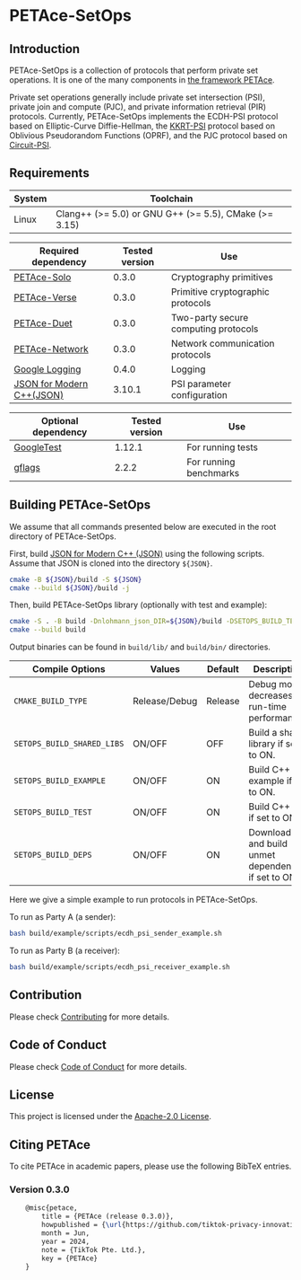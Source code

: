 # PETAce-SetOps

## Introduction

PETAce-SetOps is a collection of protocols that perform private set operations.
It is one of the many components in [the framework PETAce](https://github.com/tiktok-privacy-innovation/PETAce).

Private set operations generally include private set intersection (PSI), private join and compute (PJC), and private information retrieval (PIR) protocols.
Currently, PETAce-SetOps implements the ECDH-PSI protocol based on Elliptic-Curve Diffie-Hellman, the [KKRT-PSI](https://dl.acm.org/doi/abs/10.1145/2976749.2978381) protocol based on Oblivious Pseudorandom Functions (OPRF), and the PJC protocol based on [Circuit-PSI](https://www.researchgate.net/publication/356421123_Circuit-PSI_With_Linear_Complexity_via_Relaxed_Batch_OPPRF).

## Requirements

| System | Toolchain                                             |
|--------|-------------------------------------------------------|
| Linux  | Clang++ (>= 5.0) or GNU G++ (>= 5.5), CMake (>= 3.15) |

| Required dependency                                                            | Tested version | Use                                  |
|--------------------------------------------------------------------------------|----------------|--------------------------------------|
| [PETAce-Solo](https://github.com/tiktok-privacy-innovation/PETAce-Solo)        | 0.3.0          | Cryptography primitives              |
| [PETAce-Verse](https://github.com/tiktok-privacy-innovation/PETAce-Verse)      | 0.3.0          | Primitive cryptographic protocols    |
| [PETAce-Duet](https://github.com/tiktok-privacy-innovation/PETAce-Duet)        | 0.3.0          | Two-party secure computing protocols |
| [PETAce-Network](https://github.com/tiktok-privacy-innovation/PETAce-Network)  | 0.3.0          | Network communication protocols      |
| [Google Logging](https://github.com/google/glog)                               | 0.4.0          | Logging                              |
| [JSON for Modern C++(JSON)](https://github.com/nlohmann/json)                  | 3.10.1         | PSI parameter configuration          |

| Optional dependency                                | Tested version | Use                    |
|----------------------------------------------------|----------------|------------------------|
| [GoogleTest](https://github.com/google/googletest) | 1.12.1         | For running tests      |
| [gflags](https://github.com/gflags/gflags)         | 2.2.2          | For running benchmarks |

## Building PETAce-SetOps

We assume that all commands presented below are executed in the root directory of PETAce-SetOps.

First, build [JSON for Modern C++ (JSON)](https://github.com/nlohmann/json) using the following scripts.
Assume that JSON is cloned into the directory `${JSON}`.

```bash
cmake -B ${JSON}/build -S ${JSON}
cmake --build ${JSON}/build -j
```

Then, build PETAce-SetOps library (optionally with test and example):

```bash
cmake -S . -B build -Dnlohmann_json_DIR=${JSON}/build -DSETOPS_BUILD_TEST=ON -DSETOPS_BUILD_EXAMPLE=ON
cmake --build build
```

Output binaries can be found in `build/lib/` and `build/bin/` directories.

| Compile Options            | Values        | Default | Description                                         |
|----------------------------|---------------|---------|-----------------------------------------------------|
| `CMAKE_BUILD_TYPE`         | Release/Debug | Release | Debug mode decreases run-time performance.          |
| `SETOPS_BUILD_SHARED_LIBS` | ON/OFF        | OFF     | Build a shared library if set to ON.                |
| `SETOPS_BUILD_EXAMPLE`     | ON/OFF        | ON      | Build C++ example if set to ON.                     |
| `SETOPS_BUILD_TEST`        | ON/OFF        | ON      | Build C++ test if set to ON.                        |
| `SETOPS_BUILD_DEPS`        | ON/OFF        | ON      | Download and build unmet dependencies if set to ON. |

Here we give a simple example to run protocols in PETAce-SetOps.

To run as Party A (a sender):

```bash
bash build/example/scripts/ecdh_psi_sender_example.sh
```

To run as Party B (a receiver):

```bash
bash build/example/scripts/ecdh_psi_receiver_example.sh
```

## Contribution

Please check [Contributing](CONTRIBUTING.md) for more details.

## Code of Conduct

Please check [Code of Conduct](CODE_OF_CONDUCT.md) for more details.

## License

This project is licensed under the [Apache-2.0 License](LICENSE).

## Citing PETAce

To cite PETAce in academic papers, please use the following BibTeX entries.

### Version 0.3.0

```tex
    @misc{petace,
        title = {PETAce (release 0.3.0)},
        howpublished = {\url{https://github.com/tiktok-privacy-innovation/PETAce}},
        month = Jun,
        year = 2024,
        note = {TikTok Pte. Ltd.},
        key = {PETAce}
    }
```
